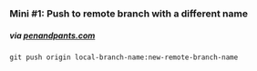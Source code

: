 ### Mini #1: Push to remote branch with a different name
##### via [penandpants.com](https://penandpants.com/2013/02/07/git-pushing-to-a-remote-branch-with-a-different-name/)
```
git push origin local-branch-name:new-remote-branch-name
```
